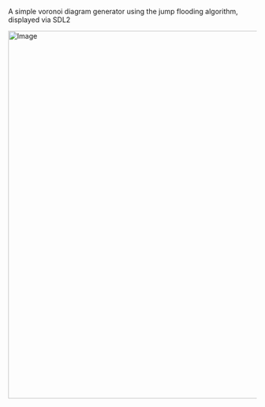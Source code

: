 A simple voronoi diagram generator using the jump flooding algorithm, displayed via SDL2

<img width="1052" height="746" alt="Image" src="https://github.com/user-attachments/assets/67763a9d-de8a-4f5f-831c-e87730cc6a8d" />
